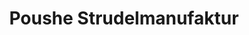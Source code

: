 ---
title: "Poushe Strudelmanufaktur"
url: /regensburg/poushe-strudelmanufaktur/
shop: Konditorei
---